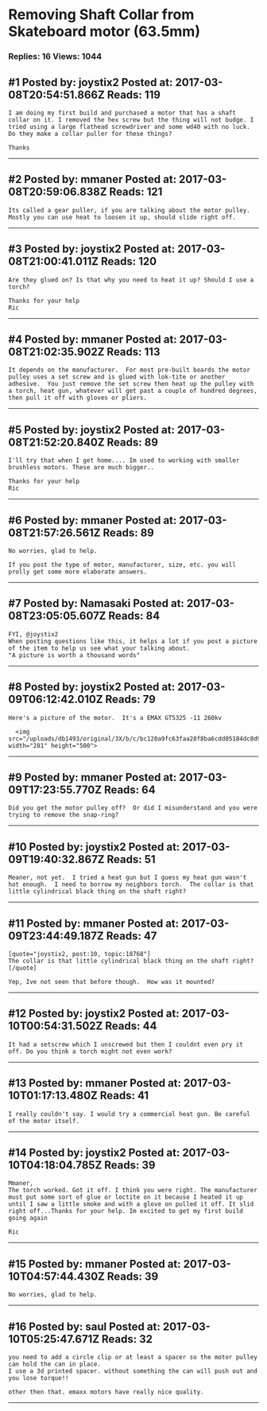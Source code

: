 # Removing Shaft Collar from Skateboard motor (63.5mm)

### Replies: 16 Views: 1044

## \#1 Posted by: joystix2 Posted at: 2017-03-08T20:54:51.866Z Reads: 119

```
I am doing my first build and purchased a motor that has a shaft collar on it. I removed the hex screw but the thing will not budge. I tried using a large flathead screwdriver and some wd40 with no luck. Do they make a collar puller for these things?

Thanks
```

---
## \#2 Posted by: mmaner Posted at: 2017-03-08T20:59:06.838Z Reads: 121

```
Its called a gear puller, if you are talking about the motor pulley.  Mostly you can use heat to loosen it up, should slide right off.
```

---
## \#3 Posted by: joystix2 Posted at: 2017-03-08T21:00:41.011Z Reads: 120

```
Are they glued on? Is that why you need to heat it up? Should I use a torch? 

Thanks for your help
Ric
```

---
## \#4 Posted by: mmaner Posted at: 2017-03-08T21:02:35.902Z Reads: 113

```
It depends on the manufacturer.  For most pre-built boards the motor pulley uses a set screw and is glued with lok-tite or another adhesive.  You just remove the set screw then heat up the pulley with a torch, heat gun, whatever will get past a couple of hundred degrees, then pull it off with gloves or pliers.
```

---
## \#5 Posted by: joystix2 Posted at: 2017-03-08T21:52:20.840Z Reads: 89

```
I'll try that when I get home.... Im used to working with smaller brushless motors. These are much bigger..

Thanks for your help
Ric
```

---
## \#6 Posted by: mmaner Posted at: 2017-03-08T21:57:26.561Z Reads: 89

```
No worries, glad to help.  

If you post the type of motor, manufacturer, size, etc. you will prolly get some more elaborate answers.
```

---
## \#7 Posted by: Namasaki Posted at: 2017-03-08T23:05:05.607Z Reads: 84

```
FYI, @joystix2 
When posting questions like this, it helps a lot if you post a picture of the item to help us see what your talking about. 
"A picture is worth a thousand words"
```

---
## \#8 Posted by: joystix2 Posted at: 2017-03-09T06:12:42.010Z Reads: 79

```
Here's a picture of the motor.  It's a EMAX GT5325 -11 260kv

  <img src="/uploads/db1493/original/3X/b/c/bc120a9fc63faa28f8ba6cdd05184dc8d9ef7850.jpg" width="281" height="500">
```

---
## \#9 Posted by: mmaner Posted at: 2017-03-09T17:23:55.770Z Reads: 64

```
Did you get the motor pulley off?  Or did I misunderstand and you were trying to remove the snap-ring?
```

---
## \#10 Posted by: joystix2 Posted at: 2017-03-09T19:40:32.867Z Reads: 51

```
Meaner, not yet.  I tried a heat gun but I guess my heat gun wasn't hot enough.  I need to borrow my neighbors torch.  The collar is that little cylindrical black thing on the shaft right?
```

---
## \#11 Posted by: mmaner Posted at: 2017-03-09T23:44:49.187Z Reads: 47

```
[quote="joystix2, post:10, topic:18768"]
The collar is that little cylindrical black thing on the shaft right?
[/quote]

Yep, Ive not seen that before though.  How was it mounted?
```

---
## \#12 Posted by: joystix2 Posted at: 2017-03-10T00:54:31.502Z Reads: 44

```
It had a setscrew which I unscrewed but then I couldnt even pry it off. Do you think a torch might not even work?
```

---
## \#13 Posted by: mmaner Posted at: 2017-03-10T01:17:13.480Z Reads: 41

```
I really couldn't say. I would try a commercial heat gun. Be careful of the motor itself.
```

---
## \#14 Posted by: joystix2 Posted at: 2017-03-10T04:18:04.785Z Reads: 39

```
Mmaner, 
The torch worked. Got it off. I think you were right. The manufacturer must put some sort of glue or loctite on it because I heated it up until I saw a little smoke and with a glove on pulled it off. It slid right off...Thanks for your help. Im excited to get my first build  going again

Ric
```

---
## \#15 Posted by: mmaner Posted at: 2017-03-10T04:57:44.430Z Reads: 39

```
No worries, glad to help.
```

---
## \#16 Posted by: saul Posted at: 2017-03-10T05:25:47.671Z Reads: 32

```
you need to add a circle clip or at least a spacer so the motor pulley can hold the can in place.
I use a 3d printed spacer. without something the can will push out and you lose torque!! 

other then that. emaxx motors have really nice quality.
```

---
